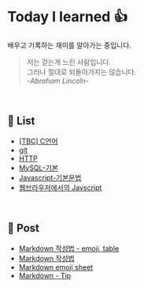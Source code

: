 # Today I learned :thumbsup:
 배우고 기록하는 재미를 알아가는 중입니다.
> 저는 걷는게 느린 사람입니다.  
> 그러나 절대로 되돌아가지는 않습니다.  
> -*Abraham Lincoln*-

</br>

## :book: List 

- [[TBC] C언어](TBC/README.md)
- [git](git/README.md)
- [HTTP](HTTP/README.md)
- [MySQL-기본](MySQL/MySQL.md)
- [Javascript-기본문법](JS/README.md)
- [웹브라우저에서의 Javscript](JS/Javascript_in_web.md)

</br>

## :open_file_folder: Post
- [Markdown 작성법 - emoji, table](https://github.com/jinkyukim-me/markdown_ko/blob/23cb9dcad35f83b2f4ec5ac63eff139700d6b52e/README.md)
- [Markdown 작성법](https://gist.github.com/ihoneymon/652be052a0727ad59601)
- [Markdown emoji sheet](https://www.webfx.com/tools/emoji-cheat-sheet/)
- [Markdown - Tip](https://velog.io/@jehjong/%EB%A7%88%ED%81%AC%EB%8B%A4%EC%9A%B4-%EB%AC%B8%EB%B2%95-Markdown-Syntax#1-what-is-toc)
